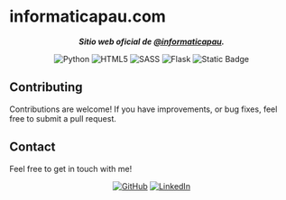 # informaticapau.com

<div align="center">
  
***Sitio web oficial de [@informaticapau](<https://github.com/informaticapau>).***

![Python](https://img.shields.io/badge/Python-black?logo=python&logoColor=white&labelColor=grey&color=%233776AB)
![HTML5](https://img.shields.io/badge/HTML5-black?logo=html5&logoColor=white&labelColor=grey&color=%23E34F26)
![SASS](https://img.shields.io/badge/SASS-black?logo=sass&logoColor=white&labelColor=grey&color=%23CC6699)
![Flask](https://img.shields.io/badge/Flask-black?logo=flask&logoColor=white&labelColor=grey&color=%23000000)
![Static Badge](https://img.shields.io/badge/Docker-black?logo=docker&logoColor=white&labelColor=grey&color=%232496ED)

</div>

## Contributing

Contributions are welcome! If you have improvements, or bug fixes, feel free to submit a pull request.

## Contact

Feel free to get in touch with me!

<div align="center">

[![GitHub](https://img.shields.io/badge/GitHub-%23181717?style=for-the-badge&logo=github&logoColor=%23181717&color=white)](<https://github.com/danielfeitopin>)
[![LinkedIn](https://img.shields.io/badge/LinkedIn-white?style=for-the-badge&logo=linkedin&logoColor=white&color=%230A66C2)](<https://www.linkedin.com/in/danielfeitopin/>)

</div>
